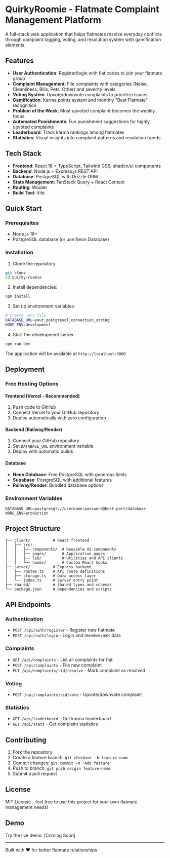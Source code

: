 # QuirkyRoomie - Flatmate Complaint Management Platform

A full-stack web application that helps flatmates resolve everyday conflicts through complaint logging, voting, and resolution system with gamification elements.

## Features

- **User Authentication**: Register/login with flat codes to join your flatmate group
- **Complaint Management**: File complaints with categories (Noise, Cleanliness, Bills, Pets, Other) and severity levels
- **Voting System**: Upvote/downvote complaints to prioritize issues
- **Gamification**: Karma points system and monthly "Best Flatmate" recognition
- **Problem of the Week**: Most upvoted complaint becomes the weekly focus
- **Automated Punishments**: Fun punishment suggestions for highly upvoted complaints
- **Leaderboard**: Track karma rankings among flatmates
- **Statistics**: Visual insights into complaint patterns and resolution trends

## Tech Stack

- **Frontend**: React 18 + TypeScript, Tailwind CSS, shadcn/ui components
- **Backend**: Node.js + Express.js REST API
- **Database**: PostgreSQL with Drizzle ORM
- **State Management**: TanStack Query + React Context
- **Routing**: Wouter
- **Build Tool**: Vite

## Quick Start

### Prerequisites
- Node.js 18+ 
- PostgreSQL database (or use Neon Database)

### Installation

1. Clone the repository:
```bash
git clone
cd quirky-roomie
```

2. Install dependencies:
```bash
npm install
```

3. Set up environment variables:
```bash
# Create .env file
DATABASE_URL=your_postgresql_connection_string
NODE_ENV=development
```

4. Start the development server:
```bash
npm run dev
```

The application will be available at `http://localhost:5000`

## Deployment

### Free Hosting Options

#### Frontend (Vercel - Recommended)
1. Push code to GitHub
2. Connect Vercel to your GitHub repository
3. Deploy automatically with zero configuration

#### Backend (Railway/Render)
1. Connect your GitHub repository
2. Set `DATABASE_URL` environment variable
3. Deploy with automatic builds

#### Database
- **Neon Database**: Free PostgreSQL with generous limits
- **Supabase**: PostgreSQL with additional features
- **Railway/Render**: Bundled database options

### Environment Variables
```env
DATABASE_URL=postgresql://username:password@host:port/database
NODE_ENV=production
```

## Project Structure

```
├── client/          # React frontend
│   ├── src/
│   │   ├── components/  # Reusable UI components
│   │   ├── pages/       # Application pages
│   │   ├── lib/         # Utilities and API clients
│   │   └── hooks/       # Custom React hooks
├── server/          # Express backend
│   ├── routes.ts    # API route definitions
│   ├── storage.ts   # Data access layer
│   └── index.ts     # Server entry point
├── shared/          # Shared types and schemas
└── package.json     # Dependencies and scripts
```

## API Endpoints

### Authentication
- `POST /api/auth/register` - Register new flatmate
- `POST /api/auth/login` - Login and receive user data

### Complaints
- `GET /api/complaints` - List all complaints for flat
- `POST /api/complaints` - File new complaint
- `PUT /api/complaints/:id/resolve` - Mark complaint as resolved

### Voting
- `POST /api/complaints/:id/vote` - Upvote/downvote complaint

### Statistics
- `GET /api/leaderboard` - Get karma leaderboard
- `GET /api/stats` - Get complaint statistics

## Contributing

1. Fork the repository
2. Create a feature branch: `git checkout -b feature-name`
3. Commit changes: `git commit -m 'Add feature'`
4. Push to branch: `git push origin feature-name`
5. Submit a pull request

## License

MIT License - feel free to use this project for your own flatmate management needs!

## Demo

Try the live demo: [Coming Soon]

---

Built with ❤️ for better flatmate relationships
